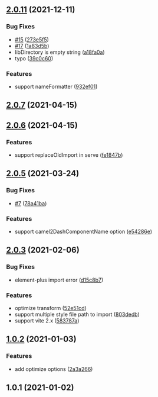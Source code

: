 ## [2.0.11](https://github.com/onebay/vite-plugin-imp/compare/v2.0.7...v2.0.11) (2021-12-11)


### Bug Fixes

* [#15](https://github.com/onebay/vite-plugin-imp/issues/15) ([273e5f5](https://github.com/onebay/vite-plugin-imp/commit/273e5f58a9be72aa70697bc05100541baf744bc5))
* [#17](https://github.com/onebay/vite-plugin-imp/issues/17) ([1a83d5b](https://github.com/onebay/vite-plugin-imp/commit/1a83d5ba9a03195b812d204adcead48455c6fc77))
* libDirectory is empty string ([a18fa0a](https://github.com/onebay/vite-plugin-imp/commit/a18fa0a02706579e3bddb1ae2847a28b61eb33cb))
* typo ([39c0c60](https://github.com/onebay/vite-plugin-imp/commit/39c0c6071e4c4829df9117f15df8effbf92fbf6b))


### Features

* support nameFormatter ([932ef01](https://github.com/onebay/vite-plugin-imp/commit/932ef013c450ed1fd94aff6cbe591b4cea8fc1b9))



## [2.0.7](https://github.com/onebay/vite-plugin-imp/compare/v2.0.6...v2.0.7) (2021-04-15)



## [2.0.6](https://github.com/onebay/vite-plugin-imp/compare/2.0.6...v2.0.6) (2021-04-15)


### Features

* support replaceOldImport in serve ([fe1847b](https://github.com/onebay/vite-plugin-imp/commit/fe1847b4004be3a641d218f0b5badfcdd09eda44))



## [2.0.5](https://github.com/onebay/vite-plugin-imp/compare/v2.0.3...v2.0.5) (2021-03-24)


### Bug Fixes

* [#7](https://github.com/onebay/vite-plugin-imp/issues/7) ([78a41ba](https://github.com/onebay/vite-plugin-imp/commit/78a41ba42d557e3de6faed98b335b8b340368b90))


### Features

* support camel2DashComponentName option ([e54286e](https://github.com/onebay/vite-plugin-imp/commit/e54286e9f21c4a73e9e0e367f5f84eb66465e69e))



## [2.0.3](https://github.com/onebay/vite-plugin-imp/compare/v1.0.2...v2.0.3) (2021-02-06)


### Bug Fixes

* element-plus import error ([d15c8b7](https://github.com/onebay/vite-plugin-imp/commit/d15c8b71bd9a92b7f85e243bf0cfd78065aa77bb))


### Features

* optimize transform ([52e51cd](https://github.com/onebay/vite-plugin-imp/commit/52e51cd3015925ee12ec631bf48f7bc1cb76697c))
* support multiple style file path to import ([803dedb](https://github.com/onebay/vite-plugin-imp/commit/803dedb85b1e1ae53b2461e7a7355207321ee4e7))
* support vite 2.x ([583787a](https://github.com/onebay/vite-plugin-imp/commit/583787a6ac75e077cc50491757be3215dcffcb65))



## [1.0.2](https://github.com/onebay/vite-plugin-imp/compare/v1.0.1...v1.0.2) (2021-01-03)


### Features

* add optimize options ([2a3a266](https://github.com/onebay/vite-plugin-imp/commit/2a3a266237c03c2d2c2122f4676218a55ff7cf52))



## 1.0.1 (2021-01-02)



